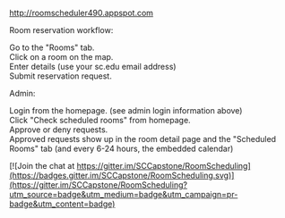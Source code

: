 http://roomscheduler490.appspot.com  

Room reservation workflow:  

Go to the "Rooms" tab.  
Click on a room on the map.  
Enter details (use your sc.edu email address)  
Submit reservation request.  


Admin:  

Login from the homepage. (see admin login information above)  
Click "Check scheduled rooms" from homepage.  
Approve or deny requests.  
Approved requests show up in the room detail page and the "Scheduled Rooms" tab (and every 6-24 hours, the embedded calendar)


[![Join the chat at https://gitter.im/SCCapstone/RoomScheduling](https://badges.gitter.im/SCCapstone/RoomScheduling.svg)](https://gitter.im/SCCapstone/RoomScheduling?utm_source=badge&utm_medium=badge&utm_campaign=pr-badge&utm_content=badge)